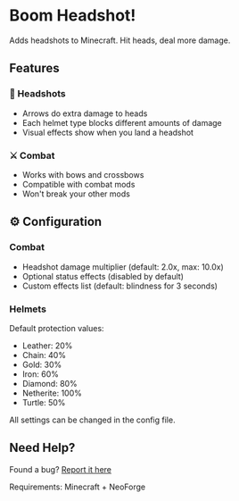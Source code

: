 # Boom Headshot!

Adds headshots to Minecraft. Hit heads, deal more damage.

## Features

### 🎯 Headshots
- Arrows do extra damage to heads
- Each helmet type blocks different amounts of damage
- Visual effects show when you land a headshot

### ⚔️ Combat
- Works with bows and crossbows
- Compatible with combat mods
- Won't break your other mods

## ⚙️ Configuration

### Combat
- Headshot damage multiplier (default: 2.0x, max: 10.0x)
- Optional status effects (disabled by default)
- Custom effects list (default: blindness for 3 seconds)

### Helmets
Default protection values:
- Leather: 20%
- Chain: 40%
- Gold: 30%
- Iron: 60%
- Diamond: 80%
- Netherite: 100%
- Turtle: 50%


All settings can be changed in the config file.

## Need Help?
Found a bug? [Report it here](https://github.com/YoItSoul/boomheadshot/issues)

Requirements: Minecraft + NeoForge